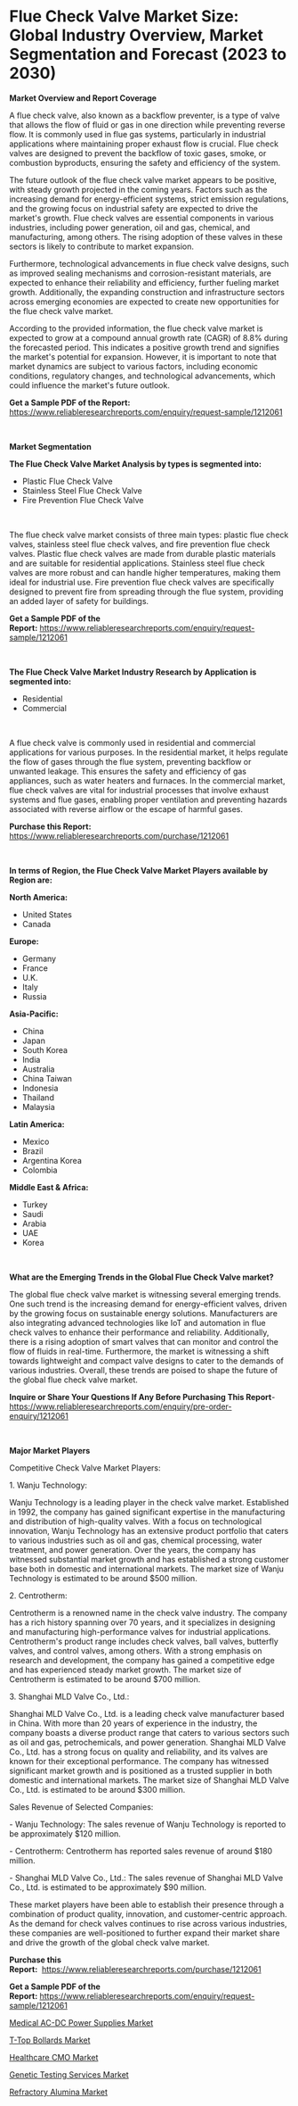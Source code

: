 <p><h1>Flue Check Valve Market Size: Global Industry Overview, Market Segmentation and Forecast (2023 to 2030)</h1></p><p><strong>Market Overview and Report Coverage</strong></p>
<p><p>A flue check valve, also known as a backflow preventer, is a type of valve that allows the flow of fluid or gas in one direction while preventing reverse flow. It is commonly used in flue gas systems, particularly in industrial applications where maintaining proper exhaust flow is crucial. Flue check valves are designed to prevent the backflow of toxic gases, smoke, or combustion byproducts, ensuring the safety and efficiency of the system.</p><p>The future outlook of the flue check valve market appears to be positive, with steady growth projected in the coming years. Factors such as the increasing demand for energy-efficient systems, strict emission regulations, and the growing focus on industrial safety are expected to drive the market's growth. Flue check valves are essential components in various industries, including power generation, oil and gas, chemical, and manufacturing, among others. The rising adoption of these valves in these sectors is likely to contribute to market expansion.</p><p>Furthermore, technological advancements in flue check valve designs, such as improved sealing mechanisms and corrosion-resistant materials, are expected to enhance their reliability and efficiency, further fueling market growth. Additionally, the expanding construction and infrastructure sectors across emerging economies are expected to create new opportunities for the flue check valve market.</p><p>According to the provided information, the flue check valve market is expected to grow at a compound annual growth rate (CAGR) of 8.8% during the forecasted period. This indicates a positive growth trend and signifies the market's potential for expansion. However, it is important to note that market dynamics are subject to various factors, including economic conditions, regulatory changes, and technological advancements, which could influence the market's future outlook.</p></p>
<p><strong>Get a Sample PDF of the Report:</strong> <a href="https://www.reliableresearchreports.com/enquiry/request-sample/1212061">https://www.reliableresearchreports.com/enquiry/request-sample/1212061</a></p>
<p>&nbsp;</p>
<p><strong>Market Segmentation</strong></p>
<p><strong>The Flue Check Valve Market Analysis by types is segmented into:</strong></p>
<p><ul><li>Plastic Flue Check Valve</li><li>Stainless Steel Flue Check Valve</li><li>Fire Prevention Flue Check Valve</li></ul></p>
<p>&nbsp;</p>
<p><p>The flue check valve market consists of three main types: plastic flue check valves, stainless steel flue check valves, and fire prevention flue check valves. Plastic flue check valves are made from durable plastic materials and are suitable for residential applications. Stainless steel flue check valves are more robust and can handle higher temperatures, making them ideal for industrial use. Fire prevention flue check valves are specifically designed to prevent fire from spreading through the flue system, providing an added layer of safety for buildings.</p></p>
<p><strong>Get a Sample PDF of the Report:</strong>&nbsp;<a href="https://www.reliableresearchreports.com/enquiry/request-sample/1212061">https://www.reliableresearchreports.com/enquiry/request-sample/1212061</a></p>
<p>&nbsp;</p>
<p><strong>The Flue Check Valve Market Industry Research by Application is segmented into:</strong></p>
<p><ul><li>Residential</li><li>Commercial</li></ul></p>
<p>&nbsp;</p>
<p><p>A flue check valve is commonly used in residential and commercial applications for various purposes. In the residential market, it helps regulate the flow of gases through the flue system, preventing backflow or unwanted leakage. This ensures the safety and efficiency of gas appliances, such as water heaters and furnaces. In the commercial market, flue check valves are vital for industrial processes that involve exhaust systems and flue gases, enabling proper ventilation and preventing hazards associated with reverse airflow or the escape of harmful gases.</p></p>
<p><strong>Purchase this Report:</strong>&nbsp; <a href="https://www.reliableresearchreports.com/purchase/1212061">https://www.reliableresearchreports.com/purchase/1212061</a></p>
<p>&nbsp;</p>
<p><strong>In terms of Region, the Flue Check Valve Market Players available by Region are:</strong></p>
<p>
    <p> <strong> North America: </strong>
        <ul>
            <li>United States</li>
            <li>Canada</li>
        </ul>
        </p> 
    <p> <strong> Europe: </strong>
        <ul>
            <li>Germany</li>
            <li>France</li>
            <li>U.K.</li>
            <li>Italy</li>
            <li>Russia</li>
        </ul>
        </p> 
    <p> <strong> Asia-Pacific: </strong>
        <ul>
            <li>China</li>
            <li>Japan</li>
            <li>South Korea</li>
            <li>India</li>
            <li>Australia</li>
            <li>China Taiwan</li>
            <li>Indonesia</li>
            <li>Thailand</li>
            <li>Malaysia</li>
        </ul>
        </p> 
    <p> <strong> Latin America: </strong>
        <ul>
            <li>Mexico</li>
            <li>Brazil</li>
            <li>Argentina Korea</li>
            <li>Colombia</li>
        </ul>
        </p> 
    <p> <strong> Middle East & Africa: </strong>
        <ul>
            <li>Turkey</li>
            <li>Saudi</li>
            <li>Arabia</li>
            <li>UAE</li>
            <li>Korea</li>
        </ul>
    </p>
    </p>
<p>&nbsp;</p>
<p><strong>What are the Emerging Trends in the Global Flue Check Valve market?</strong></p>
<p><p>The global flue check valve market is witnessing several emerging trends. One such trend is the increasing demand for energy-efficient valves, driven by the growing focus on sustainable energy solutions. Manufacturers are also integrating advanced technologies like IoT and automation in flue check valves to enhance their performance and reliability. Additionally, there is a rising adoption of smart valves that can monitor and control the flow of fluids in real-time. Furthermore, the market is witnessing a shift towards lightweight and compact valve designs to cater to the demands of various industries. Overall, these trends are poised to shape the future of the global flue check valve market.</p></p>
<p><strong>Inquire or Share Your Questions If Any Before Purchasing This Report</strong>- <a href="https://www.reliableresearchreports.com/enquiry/pre-order-enquiry/1212061">https://www.reliableresearchreports.com/enquiry/pre-order-enquiry/1212061</a></p>
<p>&nbsp;</p>
<p><strong>Major Market Players</strong></p>
<p><p>Competitive Check Valve Market Players:</p><p>1. Wanju Technology:</p><p>Wanju Technology is a leading player in the check valve market. Established in 1992, the company has gained significant expertise in the manufacturing and distribution of high-quality valves. With a focus on technological innovation, Wanju Technology has an extensive product portfolio that caters to various industries such as oil and gas, chemical processing, water treatment, and power generation. Over the years, the company has witnessed substantial market growth and has established a strong customer base both in domestic and international markets. The market size of Wanju Technology is estimated to be around $500 million.</p><p>2. Centrotherm:</p><p>Centrotherm is a renowned name in the check valve industry. The company has a rich history spanning over 70 years, and it specializes in designing and manufacturing high-performance valves for industrial applications. Centrotherm's product range includes check valves, ball valves, butterfly valves, and control valves, among others. With a strong emphasis on research and development, the company has gained a competitive edge and has experienced steady market growth. The market size of Centrotherm is estimated to be around $700 million.</p><p>3. Shanghai MLD Valve Co., Ltd.:</p><p>Shanghai MLD Valve Co., Ltd. is a leading check valve manufacturer based in China. With more than 20 years of experience in the industry, the company boasts a diverse product range that caters to various sectors such as oil and gas, petrochemicals, and power generation. Shanghai MLD Valve Co., Ltd. has a strong focus on quality and reliability, and its valves are known for their exceptional performance. The company has witnessed significant market growth and is positioned as a trusted supplier in both domestic and international markets. The market size of Shanghai MLD Valve Co., Ltd. is estimated to be around $300 million.</p><p>Sales Revenue of Selected Companies:</p><p>- Wanju Technology: The sales revenue of Wanju Technology is reported to be approximately $120 million.</p><p>- Centrotherm: Centrotherm has reported sales revenue of around $180 million.</p><p>- Shanghai MLD Valve Co., Ltd.: The sales revenue of Shanghai MLD Valve Co., Ltd. is estimated to be approximately $90 million.</p><p>These market players have been able to establish their presence through a combination of product quality, innovation, and customer-centric approach. As the demand for check valves continues to rise across various industries, these companies are well-positioned to further expand their market share and drive the growth of the global check valve market.</p></p>
<p><strong>Purchase this Report:</strong>&nbsp;&nbsp;<a href="https://www.reliableresearchreports.com/purchase/1212061">https://www.reliableresearchreports.com/purchase/1212061</a></p>
<p></p>
<p><strong>Get a Sample PDF of the Report:</strong>&nbsp;<a href="https://www.reliableresearchreports.com/enquiry/request-sample/1212061">https://www.reliableresearchreports.com/enquiry/request-sample/1212061</a></p>
<p><p><a href="https://github.com/rexevange/Market-Research-Report-List-1/blob/main/medical-ac-dc-power-supplies-market.md">Medical AC-DC Power Supplies Market</a></p><p><a href="https://github.com/lilstefpacute/Market-Research-Report-List-1/blob/main/t-top-bollards-market.md">T-Top Bollards Market</a></p><p><a href="https://www.linkedin.com/pulse/decoding-healthcare-cmo-market-deep-dive-latest-trends-segmentation-u9nse/">Healthcare CMO Market</a></p><p><a href="https://www.linkedin.com/pulse/genetic-testing-services-market-size-share-amp-trends-analysis-eogde/">Genetic Testing Services Market</a></p><p><a href="https://medium.com/@leonorhaley2009/refractory-alumina-market-size-growth-forecast-2023-2030-1e66197b64ff">Refractory Alumina Market</a></p></p>